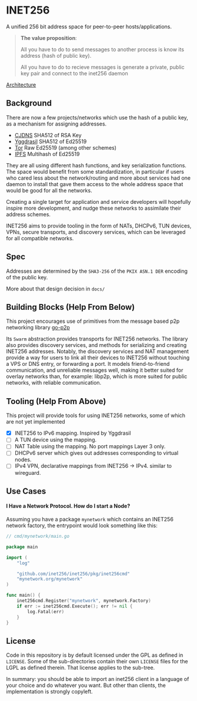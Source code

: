 # INET256

A unified 256 bit address space for peer-to-peer hosts/applications.

> **The value proposition**:
>
> All you have to do to send messages to another process is know its address (hash of public key).
>
> All you have to do to recieve messages is generate a private, public key pair and connect to the inet256 daemon

[Architecture](./ARCHITECTURE.md)

## Background
There are now a few projects/networks which use the hash of a public key, as a mechanism for assigning addresses.

- [CJDNS](https://github.com/cjdelisle/cjdns)
SHA512 of RSA Key
- [Yggdrasil](https://github.com/yggdrasil-network/yggdrasil-go)
SHA512 of Ed25519
- [Tor](https://www.torproject.org/)
Raw Ed25519 (among other schemes)
- [IPFS](https://github.com/ipfs/go-ipfs)
Multihash of Ed25519

They are all using different hash functions, and key serialization functions.
The space would benefit from some standardization, in particular if users who cared less about the network/routing and more about services had one daemon to install that gave them access to the whole address space that would be good for all the networks.

Creating a single target for application and service developers will hopefully inspire more development, and nudge these networks to assimilate their address schemes.

INET256 aims to provide tooling in the form of NATs, DHCPv6, TUN devices, VPNs, secure transports, and discovery services, which can be leveraged for all compatible networks.

## Spec
Addresses are determined by the `SHA3-256` of the `PKIX ASN.1 DER` encoding of the public key.

More about that design decision in `docs/`

## Building Blocks (Help From Below)

This project encourages use of primitives from the message based p2p networking library [go-p2p](https://github.com/brendoncarroll/go-p2p)

Its `Swarm` abstraction provides transports for INET256 networks.
The library also provides discovery services, and methods for serializing and creating INET256 addresses.
Notably, the discovery services and NAT management provide a way for users to link all their devices to INET256 without touching a VPS or DNS entry, or forwarding a port.
It models friend-to-friend communication, and unreliable messages well, making it better suited for overlay networks than, for example: libp2p, which is more suited for public networks, with reliable communication.

## Tooling (Help From Above)
This project will provide tools for using INET256 networks, some of which are not yet implemented

- [x] INET256 to IPv6 mapping. Inspired by Yggdrasil
- [ ] A TUN device using the mapping.
- [ ] NAT Table using the mapping. No port mappings Layer 3 only.
- [ ] DHCPv6 server which gives out addresses corresponding to virtual nodes.
- [ ] IPv4 VPN, declarative mappings from INET256 -> IPv4. similar to wireguard.

## Use Cases

#### I Have a Network Protocol. How do I start a Node?
Assuming you have a package `mynetwork` which contains an INET256 network factory, the entrypoint would look something like this:

```go
// cmd/mynetwork/main.go

package main

import (
    "log"

    "github.com/inet256/inet256/pkg/inet256cmd"
    "mynetwork.org/mynetwork"
)

func main() {
    inet256cmd.Register("mynetwork", mynetwork.Factory)
    if err := inet256cmd.Execute(); err != nil {
        log.Fatal(err)
    }
}
```

## License
Code in this repository is by default licensed under the GPL as defined in `LICENSE`.
Some of the sub-directories contain their own `LICENSE` files for the LGPL as defined therein.
That license applies to the sub-tree.

In summary: you should be able to import an inet256 client in a language of your choice and do whatever you want.
But other than clients, the implementation is strongly copyleft.
